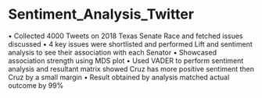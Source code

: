 # Sentiment_Analysis_Twitter
•	Collected 4000 Tweets on 2018 Texas Senate Race and fetched issues discussed 
•	4 key issues were shortlisted and performed Lift and sentiment analysis to see their association with each Senator
•	Showcased association strength using MDS plot
•	Used VADER to perform sentiment analysis and resultant matrix showed Cruz has more positive sentiment then Cruz by a small margin
•	Result obtained by analysis matched actual outcome by 99%

